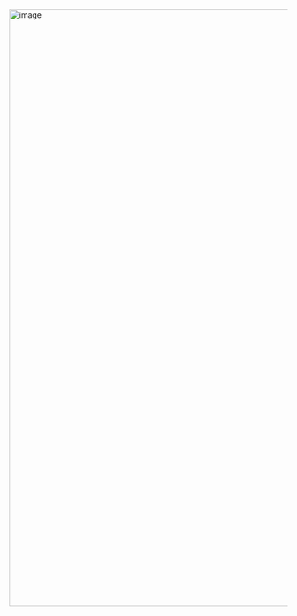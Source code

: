 <img width="1920" height="1080" alt="image" src="https://github.com/user-attachments/assets/23eaa1e2-3e2f-4106-bf99-eec157aaee33" />
